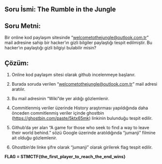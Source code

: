 ## Soru İsmi: The Rumble in the Jungle

## Soru Metni: 

Bir online kod paylaşım sitesinde “welcometothejungle@outlook.com.tr” mail adresine sahip bir hacker’ın gizli bilgiler paylaştığı tespit edilmiştir. Bu hacker’ın paylaştığı gizli bilgiyi bulabilir misin?

## Çözüm: 

1. Online kod paylaşım sitesi olarak github incelenmeye başlanır.

2. Burada soruda verilen “welcometothejungle@outlook.com.tr” mail adresi aratılır.

3. Bu mail adresinin “Wiki”de yer aldığı gözlemlenir.

4. Commitlenmiş veriler üzerinde History araştırması yapıldığında daha önceden commitlenmiş veriler içinde ghostbin (https://ghostbin.com/paste/5ktx65mk) linkinin bulunduğu tespit edilir.

5. Github’da yer alan “A game for those who seek to find a way to leave their world behind.” sözü Google üzerinde aratıldığında “jumanji” filmine ait olduğu gözlemlenir.

6. Ghostbin’de linke şifre olarak “jumanji” olarak girilerek flag tespit edilir.

**FLAG = STMCTF{the_first_player_to_reach_the_end_wins}**
